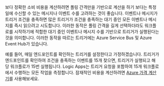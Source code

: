 보다 정확한 소비 비용을 계산하려면 폴링 간격만을 기반으로 계산을 하기 보다는 특정 일에 수신할 수 있는 메시지나 이벤트 수를 고려하는 것이 좋습니다. 이벤트나 메시지가 트리거 조건을 충족하면 많은 트리거가 조건을 충족하는 대기 중인 모든 이벤트나 메시지를 즉시 읽으려고 시도합니다. 이러한 동작은 폴링 간격을 길게 선택하더라도 워크플로를 시작하기에 적합한 대기 중인 이벤트나 메시지 수를 기반으로 트리거가 실행된다는 것을 의미합니다. 이러한 동작을 따르는 트리거에는 Azure Service Bus 및 Azure Event Hub가 있습니다.

예를 들어, 매일 엔드포인트를 확인하는 트리거를 설정한다고 가정하겠습니다. 트리거가 엔드포인트를 확인하여 조건을 충족하는 이벤트를 15개 찾으면, 트리거가 실행되고 해당 워크플로가 15번 실행됩니다. Logic Apps는 트리거 요청을 포함하여 15개 워크플로에서 수행하는 모든 작업을 측정합니다. 잠재적인 비용을 계산하려면 [Azure 가격 계산기](https://azure.microsoft.com/pricing/calculator/)를 사용해보세요.